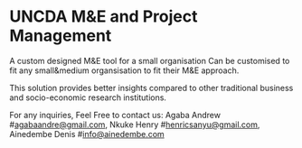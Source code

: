 # UNCDA M&E and Project Management
A custom designed M&E tool for a small organisation
Can be customised to fit any small&medium organsisation to fit their M&E approach. 

This solution provides better insights compared to other traditional business and socio-economic research institutions.

For any inquiries, Feel Free to contact us: 
Agaba Andrew
#agabaandre@gmail.com, 
Nkuke Henry
#henricsanyu@gmail.com, 
Ainedembe Denis
#info@ainedembe.com
